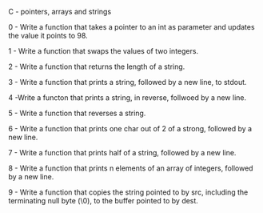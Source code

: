 C - pointers, arrays and strings

0 - Write a function that takes a pointer to an int as parameter and updates the value it points to 98.

1 - Write a function that swaps the values of two integers.

2 - Write a function that returns the length of a string.

3 - Write a function that prints a string, followed by a new line, to stdout.

4 -Write a functon that prints a string, in reverse, follwoed by a new line.

5 - Write a function that reverses a string.

6 - Write a function that prints one char out of 2 of a strong, followed by a new line.

7 - Write a function that prints half of a string, followed by a new line.

8 - Write a function that prints n elements of an array of integers, followed by a new line.

9 - Write a function that copies the string pointed to by src, including the terminating null byte (\0), to the buffer pointed to by dest.

